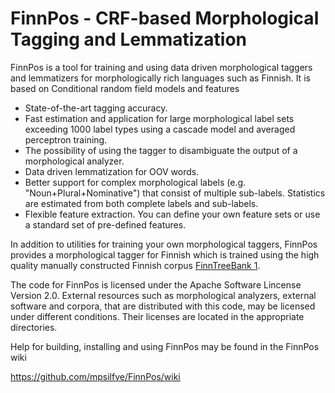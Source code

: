# FinnPos - CRF-based Morphological Tagging and Lemmatization

FinnPos is a tool for training and using data driven morphological
taggers and lemmatizers for morphologically rich languages such as
Finnish. It is based on Conditional random field models and features

* State-of-the-art tagging accuracy.
* Fast estimation and application for large morphological label sets
  exceeding 1000 label types using a cascade model and averaged
  perceptron training.
* The possibility of using the tagger to disambiguate the output of a
  morphological analyzer.
* Data driven lemmatization for OOV words.
* Better support for complex morphological labels
  (e.g. "Noun+Plural+Nominative") that consist of multiple
  sub-labels. Statistics are estimated from both complete labels and
  sub-labels.
* Flexible feature extraction. You can define your own feature sets or
  use a standard set of pre-defined features.

In addition to utilities for training your own morphological taggers,
FinnPos provides a morphological tagger for Finnish which is trained
using the high quality manually constructed Finnish corpus
[FinnTreeBank
1](http://www.ling.helsinki.fi/kieliteknologia/tutkimus/treebank/).

The code for FinnPos is licensed under the Apache Software Lincense
Version 2.0. External resources such as morphological analyzers,
external software and corpora, that are distributed with this code,
may be licensed under different conditions. Their licenses are located
in the appropriate directories.

Help for building, installing and using FinnPos may be found in the
FinnPos wiki

  https://github.com/mpsilfve/FinnPos/wiki